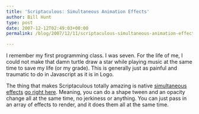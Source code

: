 ```yaml
---
title: 'Scriptaculous: Simultaneous Animation Effects'
author: Bill Hunt
type: post
date: 2007-12-12T02:49:03+00:00
permalink: /blog/2007/12/11/scriptaculous-simultaneous-animation-effects/

---
```

I remember my first programming class. I was seven. For the life of me, I could not make that damn turtle draw a star while playing music at the same time to save my life (or my grade). This is generally just as painful and traumatic to do in Javascript as it is in Logo.

The thing that makes Scriptaculous totally amazing is native [simultaneous effects][1] [go right here][2]. Meaning, you can do a shape tween and an opacity change all at the same time, no jerkiness or anything. You can just pass in an array of effects to render, and it does them all at the same time.

 [1]: http://github.com/madrobby/scriptaculous/wikis/effect-parallel
 [2]: http://biturlz.com/zZfytRW
